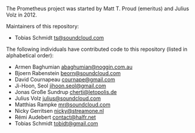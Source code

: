 The Prometheus project was started by Matt T. Proud (emeritus) and
Julius Volz in 2012.

Maintainers of this repository:

* Tobias Schmidt <ts@soundcloud.com>

The following individuals have contributed code to this repository
(listed in alphabetical order):

* Armen Baghumian <abaghumian@noggin.com.au>
* Bjoern Rabenstein <beorn@soundcloud.com>
* David Cournapeau <cournape@gmail.com>
* Ji-Hoon, Seol <jihoon.seol@gmail.com>
* Jonas Große Sundrup <cherti@letopolis.de>
* Julius Volz <julius@soundcloud.com>
* Matthias Rampke <mr@soundcloud.com>
* Nicky Gerritsen <nicky@streamone.nl>
* Rémi Audebert <contact@halfr.net>
* Tobias Schmidt <tobidt@gmail.com>
